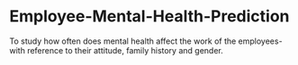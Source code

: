 # Employee-Mental-Health-Prediction
To study how often does mental health affect the work of the employees-with reference to their attitude, family history and gender.
